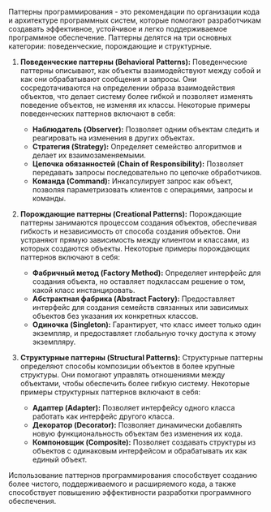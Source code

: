 Паттерны программирования - это рекомендации по организации кода и архитектуре программных систем, которые помогают разработчикам создавать эффективное, устойчивое и легко поддерживаемое программное обеспечение. Паттерны делятся на три основных категории: поведенческие, порождающие и структурные.

1. **Поведенческие паттерны (Behavioral Patterns):**
   Поведенческие паттерны описывают, как объекты взаимодействуют между собой и как они обрабатывают сообщения и запросы. Они сосредотачиваются на определении образа взаимодействия объектов, что делает систему более гибкой и позволяет изменять поведение объектов, не изменяя их классы. Некоторые примеры поведенческих паттернов включают в себя:

    - **Наблюдатель (Observer):** Позволяет одним объектам следить и реагировать на изменения в других объектах.
    - **Стратегия (Strategy):** Определяет семейство алгоритмов и делает их взаимозаменяемыми.
    - **Цепочка обязанностей (Chain of Responsibility):** Позволяет передавать запросы последовательно по цепочке обработчиков.
    - **Команда (Command):** Инкапсулирует запрос как объект, позволяя параметризовать клиентов с операциями, запросы и команды.

2. **Порождающие паттерны (Creational Patterns):**
   Порождающие паттерны занимаются процессом создания объектов, обеспечивая гибкость и независимость от способа создания объектов. Они устраняют прямую зависимость между клиентом и классами, из которых создаются объекты. Некоторые примеры порождающих паттернов включают в себя:

    - **Фабричный метод (Factory Method):** Определяет интерфейс для создания объекта, но оставляет подклассам решение о том, какой класс инстанцировать.
    - **Абстрактная фабрика (Abstract Factory):** Предоставляет интерфейс для создания семейств связанных или зависимых объектов без указания их конкретных классов.
    - **Одиночка (Singleton):** Гарантирует, что класс имеет только один экземпляр, и предоставляет глобальную точку доступа к этому экземпляру.

3. **Структурные паттерны (Structural Patterns):**
   Структурные паттерны определяют способы композиции объектов в более крупные структуры. Они помогают управлять отношениями между объектами, чтобы обеспечить более гибкую систему. Некоторые примеры структурных паттернов включают в себя:

    - **Адаптер (Adapter):** Позволяет интерфейсу одного класса работать как интерфейс другого класса.
    - **Декоратор (Decorator):** Позволяет динамически добавлять новую функциональность объектам без изменения их кода.
    - **Компоновщик (Composite):** Позволяет создавать структуры из объектов с одинаковым интерфейсом и обрабатывать их как единый объект.

Использование паттернов программирования способствует созданию более чистого, поддерживаемого и расширяемого кода, а также способствует повышению эффективности разработки программного обеспечения.